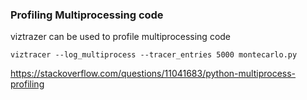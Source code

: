 


### Profiling Multiprocessing code 

viztrazer can be used to profile multiprocessing code

```
viztracer --log_multiprocess --tracer_entries 5000 montecarlo.py
```


https://stackoverflow.com/questions/11041683/python-multiprocess-profiling